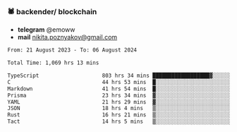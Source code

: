 ### 🕷 backender/ blockchain
- **telegram** @emoww
- **mail** nikita.poznyakov@gmail.com

<!--START_SECTION:waka-->

```txt
From: 21 August 2023 - To: 06 August 2024

Total Time: 1,069 hrs 13 mins

TypeScript                    803 hrs 34 mins ██████████████████▓░░░░░░   75.10 %
C                             44 hrs 53 mins  █░░░░░░░░░░░░░░░░░░░░░░░░   04.19 %
Markdown                      41 hrs 54 mins  █░░░░░░░░░░░░░░░░░░░░░░░░   03.92 %
Prisma                        23 hrs 34 mins  ▓░░░░░░░░░░░░░░░░░░░░░░░░   02.20 %
YAML                          21 hrs 29 mins  ▓░░░░░░░░░░░░░░░░░░░░░░░░   02.01 %
JSON                          18 hrs 4 mins   ▒░░░░░░░░░░░░░░░░░░░░░░░░   01.69 %
Rust                          16 hrs 21 mins  ▒░░░░░░░░░░░░░░░░░░░░░░░░   01.53 %
Tact                          14 hrs 5 mins   ▒░░░░░░░░░░░░░░░░░░░░░░░░   01.32 %
```

<!--END_SECTION:waka-->




